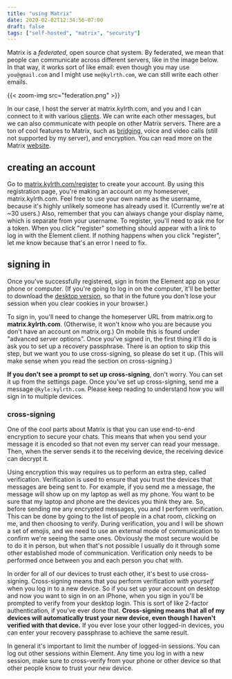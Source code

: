 ```yaml
---
title: "using Matrix"
date: 2020-02-02T12:34:56-07:00
draft: false
tags: ["self-hosted", "matrix", "security"]
---
```


Matrix is a *federated*, open source chat system. By federated, we mean that people can communicate across different servers, like in the image below. In that way, it works sort of like email: even though you may use `you@gmail.com` and I might use `me@kylrth.com`, we can still write each other emails.

{{< zoom-img src="federation.png" >}}

In our case, I host the server at matrix.kylrth.com, and you and I can connect to it with various [clients](https://matrix.org/clients-matrix/). We can write each other messages, but we can also communicate with people on other Matrix servers. There are a ton of cool features to Matrix, such as [bridging](https://matrix.org/bridges/), voice and video calls (still not supported by my server), and encryption. You can read more on the Matrix [website](https://matrix.org).

## creating an account

Go to [matrix.kylrth.com/register](https://matrix.kylrth.com/register) to create your account. By using this registration page, you're making an account on my homeserver, matrix.kylrth.com. Feel free to use your own name as the username, because it's highly unlikely someone has already used it. (Currently we're at ~30 users.) Also, remember that you can always change your display name, which is separate from your username. To register, you'll need to ask me for a token. When you click "register" something should appear with a link to log in with the Element client. If nothing happens when you click "register", let me know because that's an error I need to fix.

## signing in

Once you've successfully registered, sign in from the Element app on your phone or computer. (If you're going to log in on the computer, it'll be better to download the [desktop version](https://element.io/get-started), so that in the future you don't lose your session when you clear cookies in your browser.)

To sign in, you'll need to change the homeserver URL from matrix.org to **matrix.kylrth.com**. (Otherwise, it won't know who you are because you don't have an account on matrix.org.) On mobile this is found under "advanced server options". Once you've signed in, the first thing it'll do is ask you to set up a recovery passphrase. There is an option to skip this step, but we want you to use cross-signing, so please do set it up. (This will make sense when you read the section on cross-signing.)

**If you don't see a prompt to set up cross-signing**, don't worry. You can set it up from the settings page. Once you've set up cross-signing, send me a message `@kyle:kylrth.com`. Please keep reading to understand how you will sign in to multiple devices.

### cross-signing

One of the cool parts about Matrix is that you can use end-to-end encryption to secure your chats. This means that when you send your message it is encoded so that not even my server can read your message. Then, when the server sends it to the receiving device, the receiving device can decrypt it.

Using encryption this way requires us to perform an extra step, called verification. Verification is used to ensure that you trust the devices that messages are being sent to. For example, if you send me a message, the message will show up on my laptop as well as my phone. You want to be sure that my laptop and phone are the devices you think they are. So, before sending me any encrypted messages, you and I perform verification. This can be done by going to the list of people in a chat room, clicking on me, and then choosing to verify. During verification, you and I will be shown a set of emojis, and we need to use an external mode of communication to confirm we're seeing the same ones. Obviously the most secure would be to do it in person, but when that's not possible I usually do it through some other established mode of communication. Verification only needs to be performed once between you and each person you chat with.

In order for all of our devices to trust each other, it's best to use cross-signing. Cross-signing means that you perform verification *with yourself* when you log in to a new device. So if you set up your account on desktop and now you want to sign in on an iPhone, when you sign in you'll be prompted to verify from your desktop login. This is sort of like 2-factor authentication, if you've ever done that. **Cross-signing means that all of my devices will automatically trust your new device, even though I haven't verified with that device.** If you ever lose your other logged-in devices, you can enter your recovery passphrase to achieve the same result.

In general it's important to limit the number of logged-in sessions. You can log out other sessions within Element. Any time you log in with a new session, make sure to cross-verify from your phone or other device so that other people know to trust your new device.
